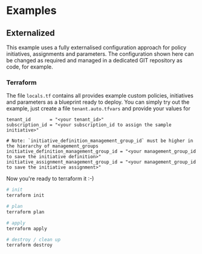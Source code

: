 
# Examples

## Externalized
This example uses a fully externalised configuration approach for policy initiatives, assignments and parameters. 
The configuration shown here can be changed as required and managed in a dedicated GIT repository as code, for example.

### Terraform 
The file `locals.tf` contains all provides example custom policies, initiatives and parameters as a blueprint ready to deploy.
You can simply try out the example, just create a file `tenant.auto.tfvars` and provide your values for 

```hcl
tenant_id       = "<your tenant_id>"
subscription_id = "<your subscription_id to assign the sample initiative>"

# Note: `initiative_definition_management_group_id` must be higher in the hierarchy of management_groups
initiative_definition_management_group_id = "<your management_group_id to save the initiative definition>"
initiative_assignment_management_group_id = "<your management_group_id to save the initiative assignment>"
```

Now you're ready to terraform it :-)

```bash
# init
terraform init

# plan
terraform plan

# apply
terraform apply

# destroy / clean up
terraform destroy
```
